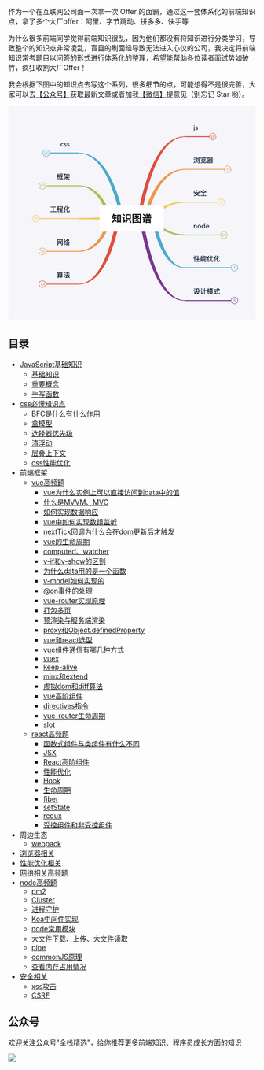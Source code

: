 
作为一个在互联网公司面一次拿一次 Offer 的面霸，通过这一套体系化的前端知识点，拿了多个大厂offer：阿里、字节跳动、拼多多、快手等

为什么很多前端同学觉得前端知识很乱，因为他们都没有将知识进行分类学习，导致整个的知识点非常凌乱，盲目的刷面经导致无法进入心仪的公司，我决定将前端知识常考题目以问答的形式进行体系化的整理，希望能帮助各位读者面试势如破竹，疯狂收割大厂Offer！

我会根据下图中的知识点去写这个系列，很多细节的点，可能想得不是很完善，大家可以去<a href="#公众号">【公众号】</a>获取最新文章或者加我<a href="#公众号">【微信】</a>提意见（别忘记 Star 哟）。

![](./image/fe-tech.png)

## 目录

* [JavaScript基础知识](./requestion/js.md)
    * [基础知识](./requestion/js.md#基础知识)
    * [重要概念](./requestion/js.md#重要概念)
    * [手写函数](./requestion/js.md#手写函数)
* [css必懂知识点](./requestion/css.md)
    * [BFC是什么有什么作用](./requestion/css.md#BFC)
    * [盒模型](./requestion/css.md#盒模型)
    * [选择器优先级](./requestion/css.md#选择器优先级)
    * [清浮动](./requestion/css.md#清浮动)
    * [层叠上下文](./requestion/css.md#层叠上下文)
    * [css性能优化](./requestion/css.md#css性能优化)
* 前端框架
    * [vue高频题](./requestion/vue.md)
        * [vue为什么实例上可以直接访问到data中的值](./requestion/vue.md#基础知识)
        * [什么是MVVM、MVC](./requestion/vue.md#什么是MVVM、MVC)
        * [如何实现数据响应](./requestion/vue.md#如何实现数据响应)
        * [vue中如何实现数组监听](./requestion/vue.md#vue中如何实现数组监听)
        * [nextTick回调为什么会在dom更新后才触发](./requestion/vue.md#nextTick回调)
        * [vue的生命周期](./requestion/vue.md#vue的生命周期)
        * [computed、watcher](./requestion/vue.md#computed、watcher)
        * [v-if和v-show的区别](./requestion/vue.md#v-if和v-show的区别)
        * [为什么data用的是一个函数](./requestion/vue.md#为什么data用的是一个函数)
        * [v-model如何实现的](./requestion/vue.md#v-model如何实现的)
        * [@on事件的处理](./requestion/vue.md#@on事件的处理)
        * [vue-router实现原理](./requestion/vue.md#vue-router实现原理)
        * [打包多页](./requestion/vue.md#打包多页)
        * [预渲染与服务端渲染](./requestion/vue.md#预渲染与服务端渲染)
        * [proxy和Object.definedProperty](./requestion/vue.md#proxy和Object.definedProperty)
        * [vue和react选型](./requestion/vue.md#vue和react选型)
        * [vue组件通信有哪几种方式](./requestion/vue.md#vue组件通信有哪几种方式)
        * [vuex](./requestion/vue.md#vuex)
        * [keep-alive](./requestion/vue.md#keep-alive)
        * [minx和extend](./requestion/vue.md#minx和extend)
        * [虚拟dom和diff算法](./requestion/vue.md#虚拟dom和diff算法)
        * [vue高阶组件](./requestion/vue.md#vue高阶组件)
        * [directives指令](./requestion/vue.md#directives指令)
        * [vue-router生命周期](./requestion/vue.md#vue-router生命周期)
        * [slot](./requestion/vue.md#slot)
    * [react高频题](./requestion/react.md)
        * [函数式组件与类组件有什么不同](./requestion/react.md#函数式组件与类组件有什么不同)
        * [JSX](./requestion/react.md#JSX)
        * [React高阶组件](./requestion/react.md#React高阶组件)
        * [性能优化](./requestion/react.md#性能优化)
        * [Hook](./requestion/react.md#Hook)
        * [生命周期](./requestion/react.md#生命周期)
        * [fiber](./requestion/react.md#fiber)
        * [setState](./requestion/react.md#setState)
        * [redux](./requestion/react.md#redux)
        * [受控组件和非受控组件](./requestion/react.md#受控组件和非受控组件)
* 周边生态
    * [webpack](./requestion/webpack.md)
* [浏览器相关](./requestion/browser.md)
* [性能优化相关](./requestion/performance.md)
* [网络相关高频题](./requestion/network.md)
* [node高频题](./requestion/node.md)
    * [pm2](./requestion/node.md#pm2)
    * [Cluster](./requestion/node.md#Cluster)
    * [进程守护](./requestion/node.md#进程守护)
    * [Koa中间件实现](./requestion/node.md#Koa中间件实现)
    * [node常用模块](./requestion/node.md#node常用模块)
    * [大文件下载、上传、大文件读取](./requestion/node.md#大文件下载、上传、大文件读取)
    * [pipe](./requestion/node.md#pipe)
    * [commonJS原理](./requestion/node.md#commonJS原理)
    * [查看内存占用情况](./requestion/node.md#查看内存占用情况)
* [安全相关](./requestion/safe.md)
    * [xss攻击](./requestion/safe.md#xss攻击)
    * [CSRF](./requestion/safe.md#CSRF)



## 公众号
<a name="公众号"></a>


欢迎关注公众号"全栈精选"，给你推荐更多前端知识、程序员成长方面的知识

![](./image/qcode.png)
